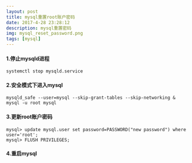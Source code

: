 ```yaml
---
layout: post
title: mysql重置root账户密码
date: 2017-4-28 23:28:12
description: mysql重置密码
img: mysql_reset_password.png
tags: [mysql]
---
```


#### 1.停止mysqld进程

	systemctl stop mysqld.service

#### 2.安全模式下进入mysql

	mysqld_safe --user=mysql --skip-grant-tables --skip-networking &
	mysql -u root mysql

#### 3.更新root账户密码

	mysql> update mysql.user set password=PASSWORD("new password") where user='root';
	mysql> FLUSH PRIVILEGES;

#### 4.重启mysql


